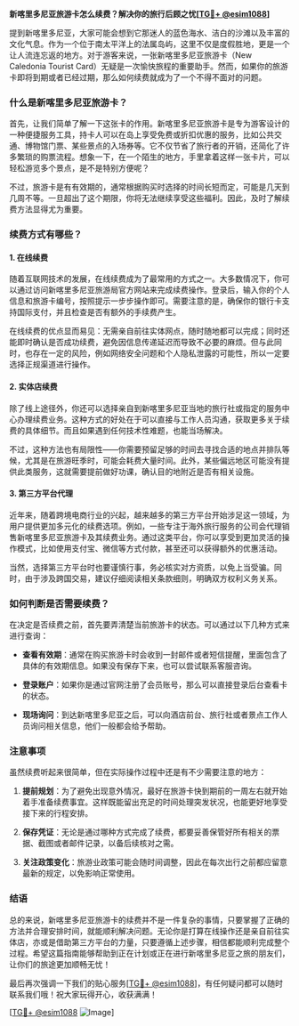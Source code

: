 **新喀里多尼亚旅游卡怎么续费？解决你的旅行后顾之忧[[TG💪+ @esim1088](https://t.me/s/esim1088)]**

提到新喀里多尼亚，大家可能会想到它那迷人的蓝色海水、洁白的沙滩以及丰富的文化气息。作为一个位于南太平洋上的法属岛屿，这里不仅是度假胜地，更是一个让人流连忘返的地方。对于游客来说，一张新喀里多尼亚旅游卡（New Caledonia Tourist Card）无疑是一次愉快旅程的重要助手。然而，如果你的旅游卡即将到期或者已经过期，那么如何续费就成为了一个不得不面对的问题。

### 什么是新喀里多尼亚旅游卡？

首先，让我们简单了解一下这张卡的作用。新喀里多尼亚旅游卡是专为游客设计的一种便捷服务工具，持卡人可以在岛上享受免费或折扣优惠的服务，比如公共交通、博物馆门票、某些景点的入场券等。它不仅节省了旅行者的开销，还简化了许多繁琐的购票流程。想象一下，在一个陌生的地方，手里拿着这样一张卡片，可以轻松游览多个景点，是不是特别方便呢？

不过，旅游卡是有有效期的，通常根据购买时选择的时间长短而定，可能是几天到几周不等。一旦超出了这个期限，你将无法继续享受这些福利。因此，及时了解续费方法显得尤为重要。

### 续费方式有哪些？

#### 1. 在线续费

随着互联网技术的发展，在线续费成为了最常用的方式之一。大多数情况下，你可以通过访问新喀里多尼亚旅游局官方网站来完成续费操作。登录后，输入你的个人信息和旅游卡编号，按照提示一步步操作即可。需要注意的是，确保你的银行卡支持国际支付，并且检查是否有额外的手续费产生。

在线续费的优点显而易见：无需亲自前往实体网点，随时随地都可以完成；同时还能即时确认是否成功续费，避免因信息传递延迟而导致不必要的麻烦。但与此同时，也存在一定的风险，例如网络安全问题和个人隐私泄露的可能性，所以一定要选择正规渠道进行操作。

#### 2. 实体店续费

除了线上途径外，你还可以选择亲自到新喀里多尼亚当地的旅行社或指定的服务中心办理续费业务。这种方式的好处在于可以直接与工作人员沟通，获取更多关于续费的具体细节。而且如果遇到任何技术性难题，也能当场解决。

不过，这种方法也有局限性——你需要预留足够的时间去寻找合适的地点并排队等候，尤其是在旅游旺季时，可能会耗费大量时间。此外，某些偏远地区可能没有提供此类服务，这就需要提前做好功课，确认目的地附近是否有相关设施。

#### 3. 第三方平台代理

近年来，随着跨境电商行业的兴起，越来越多的第三方平台开始涉足这一领域，为用户提供更加多元化的续费选项。例如，一些专注于海外旅行服务的公司会代理销售新喀里多尼亚旅游卡及其续费业务。通过这类平台，你可以享受到更加灵活的操作模式，比如使用支付宝、微信等方式付款，甚至还可以获得额外的优惠活动。

当然，选择第三方平台时也要谨慎行事，务必核实对方资质，以免上当受骗。同时，由于涉及跨国交易，建议仔细阅读相关条款细则，明确双方权利义务关系。

### 如何判断是否需要续费？

在决定是否续费之前，首先要弄清楚当前旅游卡的状态。可以通过以下几种方式来进行查询：

- **查看有效期**：通常在购买旅游卡时会收到一封邮件或者短信提醒，里面包含了具体的有效期信息。如果没有保存下来，也可以尝试联系客服咨询。
  
- **登录账户**：如果你是通过官网注册了会员账号，那么可以直接登录后台查看卡的状态。

- **现场询问**：到达新喀里多尼亚之后，可以向酒店前台、旅行社或者景点工作人员询问相关信息，他们一般都会给予帮助。

### 注意事项

虽然续费听起来很简单，但在实际操作过程中还是有不少需要注意的地方：

1. **提前规划**：为了避免出现意外情况，最好在旅游卡快到期前的一周左右就开始着手准备续费事宜。这样既能留出充足的时间处理突发状况，也能更好地享受接下来的行程安排。

2. **保存凭证**：无论是通过哪种方式完成了续费，都要妥善保管好所有相关的票据、截图或者邮件记录，以备后续核对之需。

3. **关注政策变化**：旅游业政策可能会随时间调整，因此在每次出行之前都应留意最新的规定，以免影响正常使用。

### 结语

总的来说，新喀里多尼亚旅游卡的续费并不是一件复杂的事情，只要掌握了正确的方法并合理安排时间，就能顺利解决问题。无论你是打算在线操作还是亲自前往实体店，亦或是借助第三方平台的力量，只要遵循上述步骤，相信都能顺利完成整个过程。希望这篇指南能够帮助到正在计划或正在进行新喀里多尼亚之旅的朋友们，让你们的旅途更加顺畅无忧！

最后再次强调一下我们的贴心服务[[TG💪+ @esim1088](https://t.me/s/esim1088)]，有任何疑问都可以随时联系我们哦！祝大家玩得开心，收获满满！

[[TG💪+ @esim1088](https://t.me/s/esim1088) ![Image](https://i.postimg.cc/4NQfJmqS/Snipaste-2025-05-13-00-14-12.png)]
